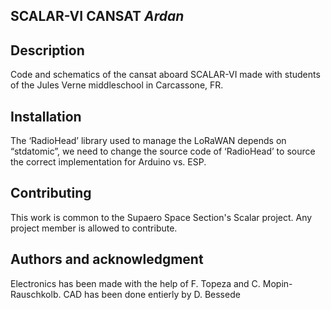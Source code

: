 ## SCALAR-VI CANSAT *Ardan*

## Description
Code and schematics of the cansat aboard SCALAR-VI made with students of the Jules Verne middleschool in Carcassone, FR.

## Installation
The ‘RadioHead’ library used to manage the LoRaWAN depends on “stdatomic”, we need to change the source code of ‘RadioHead’ to source the correct implementation for Arduino vs. ESP.

## Contributing
This work is common to the Supaero Space Section's Scalar project. Any project member is allowed to contribute.

## Authors and acknowledgment
Electronics has been made with the help of F. Topeza and C. Mopin-Rauschkolb.
CAD has been done entierly by D. Bessede
